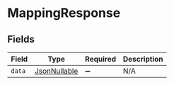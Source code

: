 # MappingResponse


## Fields

| Field                                                   | Type                                                    | Required                                                | Description                                             |
| ------------------------------------------------------- | ------------------------------------------------------- | ------------------------------------------------------- | ------------------------------------------------------- |
| `data`                                                  | [JsonNullable<Mapping>](../../models/shared/Mapping.md) | :heavy_minus_sign:                                      | N/A                                                     |